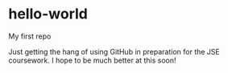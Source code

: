 # hello-world
My first repo

Just getting the hang of using GitHub in preparation for the JSE coursework.  I hope to be much better at this soon!
